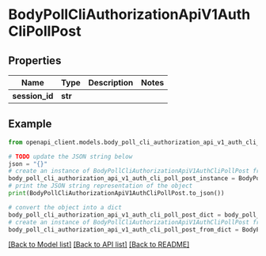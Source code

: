# BodyPollCliAuthorizationApiV1AuthCliPollPost


## Properties

Name | Type | Description | Notes
------------ | ------------- | ------------- | -------------
**session_id** | **str** |  | 

## Example

```python
from openapi_client.models.body_poll_cli_authorization_api_v1_auth_cli_poll_post import BodyPollCliAuthorizationApiV1AuthCliPollPost

# TODO update the JSON string below
json = "{}"
# create an instance of BodyPollCliAuthorizationApiV1AuthCliPollPost from a JSON string
body_poll_cli_authorization_api_v1_auth_cli_poll_post_instance = BodyPollCliAuthorizationApiV1AuthCliPollPost.from_json(json)
# print the JSON string representation of the object
print(BodyPollCliAuthorizationApiV1AuthCliPollPost.to_json())

# convert the object into a dict
body_poll_cli_authorization_api_v1_auth_cli_poll_post_dict = body_poll_cli_authorization_api_v1_auth_cli_poll_post_instance.to_dict()
# create an instance of BodyPollCliAuthorizationApiV1AuthCliPollPost from a dict
body_poll_cli_authorization_api_v1_auth_cli_poll_post_from_dict = BodyPollCliAuthorizationApiV1AuthCliPollPost.from_dict(body_poll_cli_authorization_api_v1_auth_cli_poll_post_dict)
```
[[Back to Model list]](../README.md#documentation-for-models) [[Back to API list]](../README.md#documentation-for-api-endpoints) [[Back to README]](../README.md)


